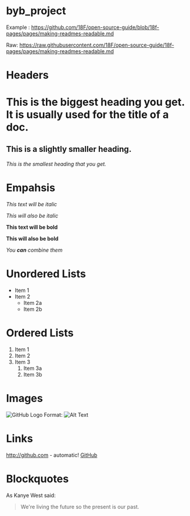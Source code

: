 # byb_project

Example : https://github.com/18F/open-source-guide/blob/18f-pages/pages/making-readmes-readable.md

Raw: https://raw.githubusercontent.com/18F/open-source-guide/18f-pages/pages/making-readmes-readable.md

# Headers
# This is the biggest heading you get. It is usually used for the title of a doc.
## This is a slightly smaller heading.
###### This is the smallest heading that you get.

# Empahsis
*This text will be italic*

_This will also be italic_

**This text will be bold**

__This will also be bold__

_You **can** combine them_

# Unordered Lists
* Item 1
* Item 2
  * Item 2a
  * Item 2b

# Ordered Lists
1. Item 1
1. Item 2
1. Item 3
    1. Item 3a
    1. Item 3b

# Images
![GitHub Logo](/images/logo.png)
Format: ![Alt Text](url)

# Links
http://github.com - automatic!
[GitHub](http://github.com)

# Blockquotes
As Kanye West said:
> We're living the future so
> the present is our past.
